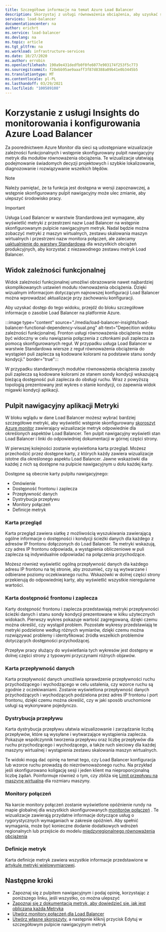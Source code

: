 ```yaml
---
title: Szczegółowe informacje na temat Azure Load Balancer
description: Skorzystaj z usługi równoważenia obciążenia, aby uzyskać szybką lokalizację błędów i świadome decyzje projektowe
services: load-balancer
documentationcenter: na
author: erichrt
ms.service: load-balancer
ms.devlang: na
ms.topic: article
ms.tgt_pltfrm: na
ms.workload: infrastructure-services
ms.date: 10/27/2020
ms.author: errobin
ms.openlocfilehash: 190a9e431dedfb0f0fe6077e903174f253f5c773
ms.sourcegitcommit: f28ebb95ae9aaaff3f87d8388a09b41e0b3445b5
ms.translationtype: MT
ms.contentlocale: pl-PL
ms.lasthandoff: 03/29/2021
ms.locfileid: "100589108"
---
```

# <a name="using-insights-to-monitor-and-configure-your-azure-load-balancer"></a>Korzystanie z usługi Insights do monitorowania i konfigurowania Azure Load Balancer

Za poorednictwem Azure Monitor dla sieci są udostępniane wizualizacje zależności funkcjonalnych i wstępnie skonfigurowany pulpit nawigacyjny metryk dla modułów równoważenia obciążenia. Te wizualizacje ułatwiają podejmowanie świadomych decyzji projektowych i szybkie lokalizowanie, diagnozowanie i rozwiązywanie wszelkich błędów.

>[!NOTE] 
>Należy pamiętać, że ta funkcja jest dostępna w wersji zapoznawczej, a wstępnie skonfigurowany pulpit nawigacyjny może ulec zmianie, aby ulepszyć środowisko pracy.

>[!IMPORTANT]
>Usługa Load Balancer w warstwie Standardowa jest wymagane, aby wyświetlić metryki z przestrzeni nazw Load Balancer na wstępnie skonfigurowanym pulpicie nawigacyjnym metryk. Nadal będzie można zobaczyć metryki z maszyn wirtualnych, zestawu skalowania maszyn wirtualnych i przestrzeni nazw monitora połączeń, ale zalecamy [uaktualnienie do warstwy Standardowa](./upgrade-basic-standard.md) dla wszystkich obciążeń produkcyjnych, aby korzystać z niezawodnego zestawu metryk Load Balancer.

## <a name="functional-dependency-view"></a>Widok zależności funkcjonalnej

Widok zależności funkcjonalnej umożliwi obrazowanie nawet najbardziej skomplikowanych ustawień modułu równoważenia obciążenia. Dzięki wizualnym informacjom dotyczącym najnowszej konfiguracji Load Balancer można wprowadzać aktualizacje przy zachowaniu konfiguracji.

Aby uzyskać dostęp do tego widoku, przejdź do bloku szczegółowe informacje o zasobie Load Balancer na platformie Azure.

:::image type="content" source="./media/load-balancer-insights/load-balancer-functional-dependency-visual.png" alt-text="Depecition widoku zależności funkcjonalnej. Fronton usługi równoważenia obciążenia może być widoczny w celu nawiązania połączenia z członkami puli zaplecza za pomocą skonfigurowanych reguł. W przypadku usługa Load Balancer w warstwie Standardowa wiersze z reguł równoważenia obciążenia do wystąpień puli zaplecza są kodowane kolorami na podstawie stanu sondy kondycji." border="true":::

W przypadku standardowych modułów równoważenia obciążenia zasoby puli zaplecza są kodowane kolorami ze stanem sondy kondycji wskazującą bieżącą dostępność puli zaplecza do obsługi ruchu. Wraz z powyższą topologią prezentowany jest wykres o stanie kondycji, co zapewnia widok migawki kondycji aplikacji.

## <a name="metrics-dashboard"></a>Pulpit nawigacyjny aplikacji Metryki

W bloku wglądu w dane Load Balancer możesz wybrać bardziej szczegółowe metryki, aby wyświetlić wstępnie skonfigurowany [skoroszyt Azure monitor](../azure-monitor/visualize/workbooks-overview.md) zawierający wizualizacje metryk odpowiednie dla określonych aspektów Load Balancer. Ten pulpit nawigacyjny wyświetli stan Load Balancer i linki do odpowiedniej dokumentacji w górnej części strony.

W pierwszej kolejności zostanie wyświetlona karta przegląd. Możesz przechodzić przez dostępne karty, z których każdy zawiera wizualizacje istotne dla określonego aspektu Load Balancer. Jawne wskazówki dla każdej z nich są dostępne na pulpicie nawigacyjnym u dołu każdej karty.

Dostępne są obecnie karty pulpitu nawigacyjnego:
* Omówienie
* Dostępność frontonu i zaplecza
* Przepływność danych
* Dystrybucja przepływu
* Monitory połączeń
* Definicje metryk 

### <a name="overview-tab"></a>Karta przegląd
Karta przegląd zawiera siatkę z możliwością wyszukiwania zawierającą ogólne informacje o dostępności i kondycji ścieżki danych dla każdego z adresów IP frontonu dołączonych do Load Balancer. Te metryki wskazują, czy adres IP frontonu odpowiada, a wystąpienia obliczeniowe w puli zaplecza są indywidualnie odpowiadać na połączenia przychodzące.

Możesz również wyświetlić ogólną przepływność danych dla każdego adresu IP frontonu na tej stronie, aby zrozumieć, czy są wytwarzane i odbierane poziomy oczekiwanego ruchu. Wskazówki w dolnej części strony przekierują do odpowiedniej karty, aby wyświetlić wszystkie nieregularne wartości.

### <a name="frontend-and-backend-availability-tab"></a>Karta dostępność frontonu i zaplecza
Karty dostępność frontonu i zaplecza przedstawiają metryki przepływności ścieżki danych i stanu sondy kondycji prezentowane w kilku użytecznych widokach. Pierwszy wykres pokazuje wartość zagregowaną, dzięki czemu można określić, czy wystąpił problem. Pozostałe wykresy przedstawiają te metryki podzielone według różnych wymiarów, dzięki czemu można rozwiązywać problemy i identyfikować źródła wszelkich problemów dotyczących dostępności przychodzącej.

Przepływ pracy służący do wyświetlania tych wykresów jest dostępny w dolnej części strony z typowymi przyczynami różnych objawów. 

### <a name="data-throughput-tab"></a>Karta przepływność danych
Karta przepływność danych umożliwia sprawdzenie przepływności ruchu przychodzącego i wychodzącego w celu ustalenia, czy wzorce ruchu są zgodnie z oczekiwaniami. Zostanie wyświetlona przepływność danych przychodzących i wychodzących podzielona przez adres IP frontonu i port frontonu, dzięki czemu można określić, czy w jaki sposób uruchomione usługi są wykonywane pojedynczo.

### <a name="flow-distribution"></a>Dystrybucja przepływu
Karta dystrybucja przepływu ułatwia wizualizowanie i zarządzanie liczbą przepływów, które są wysyłane i wytwarzające wystąpienia zaplecza. Pokazuje współczynnik tworzenia przepływu oraz liczbę przepływów dla ruchu przychodzącego i wychodzącego, a także ruch sieciowy dla każdej maszyny wirtualnej i wystąpienia zestawu skalowania maszyn wirtualnych. 

Te widoki mogą dać opinię na temat tego, czy Load Balancer konfiguracja lub wzorce ruchu prowadzą do niezrównoważonego ruchu. Na przykład jeśli skonfigurowano koligację sesji i jeden klient ma nieproporcjonalną liczbę żądań. Poinformuje również o tym, czy zbliża się [Limit przepływu na maszynę wirtualną](../virtual-network/virtual-machine-network-throughput.md#flow-limits-and-active-connections-recommendations) dla rozmiaru maszyny.

### <a name="connection-monitors"></a>Monitory połączeń
Na karcie monitory połączeń zostanie wyświetlone opóźnienie rundy na mapie globalnej dla wszystkich skonfigurowanych [monitorów połączeń](../network-watcher/connection-monitor.md)  . Te wizualizacje zawierają przydatne informacje dotyczące usług o rygorystycznych wymaganiach w zakresie opóźnień. Aby spełnić wymagania, może być konieczne dodanie dodatkowych wdrożeń regionalnych lub przejście do modelu [międzyregionalnego równoważenia obciążenia](./cross-region-overview.md)

### <a name="metric-definitions"></a>Definicje metryk
Karta definicje metryk zawiera wszystkie informacje przedstawione w [artykule metryki wielowymiarowej](./load-balancer-standard-diagnostics.md#multi-dimensional-metrics).

## <a name="next-steps"></a>Następne kroki
* Zapoznaj się z pulpitem nawigacyjnym i podaj opinię, korzystając z poniższego linku, jeśli wszystko, co można ulepszyć
* [Zapoznaj się z dokumentacją metryk, aby dowiedzieć się, jak jest obliczana każda Metryka](./load-balancer-standard-diagnostics.md#multi-dimensional-metrics)
* [Utwórz monitory połączeń dla Load Balancer](../network-watcher/connection-monitor.md)
* [Utwórz własne skoroszyty](../azure-monitor/visualize/workbooks-overview.md), a następnie kliknij przycisk Edytuj w szczegółowym pulpicie nawigacyjnym metryk
